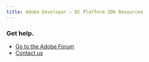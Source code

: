 ```yaml
---
title: Adobe Developer — DC Platform SDK Resources
---
```


<TextBlock slots="heading, buttons" width="100%" theme="lightest"  alignment="yes"  className="py-0 text-align-left ms-border-right div-p-0 ms-left-content link linking ms-left-cont" />

### Get help.

- [Go to the Adobe Forum](https://www.adobe.com/go/pdftoolsapi_forum)
- [Contact us](../pricing/contacts.md)